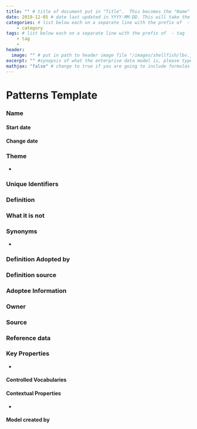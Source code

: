 ```yaml
---
title: "" # title of document put in "Title".  This becomes the "Name"
date: 2019-12-05 # date last updated in YYYY-MM-DD. This will take the place of the "date modified"
categories: # list below each on a separate line with the prefix of  - category
    - category
tags: # list below each on a separate line with the prefix of  - tag
    - tag
    -   
header:
  image: "" # put in path to header image file "/images/shellfish/lbv.jfif"
excerpt: "" #synopsis of what the enterprise data model is, please type within "".
mathjax: "false" # change to true if you are going to include formulas
---
```


# Patterns Template
### Name

#### Start date

#### Change date

### Theme
*
### Unique Identifiers

### Definition

### What it is not

### Synonyms
*
### Definition Adopted by

### Definition source

### Adoptee Information

### Owner

### Source

### Reference data

### Key Properties
*
#### Controlled Vocabularies

#### Contextual Properties
*
#### Model created by
